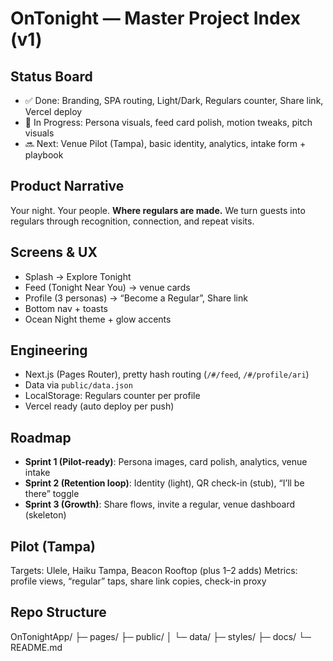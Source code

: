 # OnTonight — Master Project Index (v1)

## Status Board
- ✅ Done: Branding, SPA routing, Light/Dark, Regulars counter, Share link, Vercel deploy
- 🚧 In Progress: Persona visuals, feed card polish, motion tweaks, pitch visuals
- 🔜 Next: Venue Pilot (Tampa), basic identity, analytics, intake form + playbook

## Product Narrative
Your night. Your people. **Where regulars are made.**
We turn guests into regulars through recognition, connection, and repeat visits.

## Screens & UX
- Splash → Explore Tonight
- Feed (Tonight Near You) → venue cards
- Profile (3 personas) → “Become a Regular”, Share link
- Bottom nav + toasts
- Ocean Night theme + glow accents

## Engineering
- Next.js (Pages Router), pretty hash routing (`/#/feed`, `/#/profile/ari`)
- Data via `public/data.json`
- LocalStorage: Regulars counter per profile
- Vercel ready (auto deploy per push)

## Roadmap
- **Sprint 1 (Pilot-ready)**: Persona images, card polish, analytics, venue intake
- **Sprint 2 (Retention loop)**: Identity (light), QR check-in (stub), “I’ll be there” toggle
- **Sprint 3 (Growth)**: Share flows, invite a regular, venue dashboard (skeleton)

## Pilot (Tampa)
Targets: Ulele, Haiku Tampa, Beacon Rooftop (plus 1–2 adds)
Metrics: profile views, “regular” taps, share link copies, check-in proxy

## Repo Structure
OnTonightApp/
├─ pages/
├─ public/
│ └─ data/
├─ styles/
├─ docs/
└─ README.md
